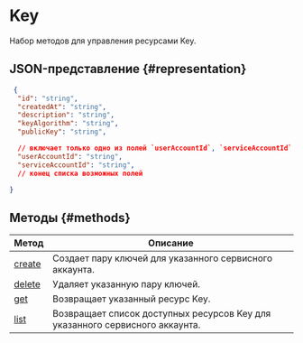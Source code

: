 # Key
Набор методов для управления ресурсами Key.
## JSON-представление {#representation}
```json 
 {
  "id": "string",
  "createdAt": "string",
  "description": "string",
  "keyAlgorithm": "string",
  "publicKey": "string",

  // включает только одно из полей `userAccountId`, `serviceAccountId`
  "userAccountId": "string",
  "serviceAccountId": "string",
  // конец списка возможных полей

}
```

## Методы {#methods}
Метод | Описание
--- | ---
[create](create.md) | Создает пару ключей для указанного сервисного аккаунта.
[delete](delete.md) | Удаляет указанную пару ключей.
[get](get.md) | Возвращает указанный ресурс Key.
[list](list.md) | Возвращает список доступных ресурсов Key для указанного сервисного аккаунта.